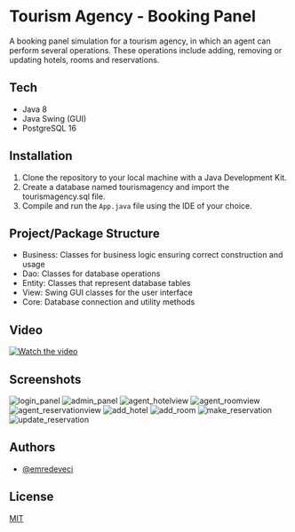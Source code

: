 # Tourism Agency - Booking Panel

A booking panel simulation for a tourism agency, in which an agent can perform several operations. These operations include adding, removing or updating hotels, rooms and reservations.

## Tech
- Java 8
- Java Swing (GUI)
- PostgreSQL 16

## Installation

1. Clone the repository to your local machine with a Java Development Kit.
2. Create a database named tourismagency and import the tourismagency.sql file.
2. Compile and run the ```App.java``` file using the IDE of your choice.

## Project/Package Structure

- Business: Classes for business logic ensuring correct construction and usage
- Dao: Classes for database operations
- Entity: Classes that represent database tables
- View: Swing GUI classes for the user interface
- Core: Database connection and utility methods
    
## Video
[![Watch the video](https://img.youtube.com/vi/EeUe5EgARwc/0.jpg)](https://www.youtube.com/watch?v=EeUe5EgARwc)


## Screenshots

![login_panel](/screenshots/login_panel.png)
![admin_panel](/screenshots/admin_panel.png)
![agent_hotelview](/screenshots/agent_hotelview.png)
![agent_roomview](/screenshots/agent_roomview.png)
![agent_reservationview](/screenshots/agent_reservationview.png)
![add_hotel](/screenshots/add_hotel.png)
![add_room](/screenshots/add_room.png)
![make_reservation](/screenshots/make_reservation.png)
![update_reservation](/screenshots/update_reservation.png)



## Authors

- [@emredeveci](https://github.com/emredeveci)


## License

[MIT](https://choosealicense.com/licenses/mit/)

